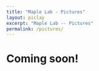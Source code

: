 ```yaml
---
title: "Maple Lab - Pictures"
layout: piclay
excerpt: "Maple Lab -- Pictures"
permalink: /pictures/
---
```


# Coming soon!